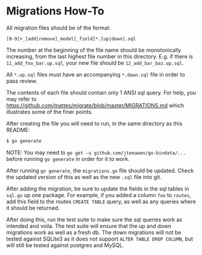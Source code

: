 # Migrations How-To

All migration files should be of the format:

`[0-9]+_[add|remove]_model[_field]*.[up|down].sql`

The number at the beginning of the file name should be monotonically
increasing, from the last highest file number in this directory. E.g. if there
is `11_add_foo_bar.up.sql`, your new file should be `12_add_bar_baz.up.sql`.

All `*.up.sql` files must have an accompanying `*.down.sql` file in order to
pass review.

The contents of each file should contain only 1 ANSI sql query. For help, you
may refer to https://github.com/mattes/migrate/blob/master/MIGRATIONS.md which
illustrates some of the finer points.

After creating the file you will need to run, in the same directory as this
README:

```sh
$ go generate
```

NOTE: You may need to `go get -u github.com/jteeuwen/go-bindata/...` before running `go
generate` in order for it to work.

After running `go generate`, the `migrations.go` file should be updated. Check
the updated version of this as well as the new `.sql` file into git.

After adding the migration, be sure to update the fields in the sql tables in
`sql.go` up one package. For example, if you added a column `foo` to `routes`,
add this field to the routes `CREATE TABLE` query, as well as any queries
where it should be returned.

After doing this, run the test suite to make sure the sql queries work as
intended and voila. The test suite will ensure that the up and down migrations
work as well as a fresh db. The down migrations will not be tested against
SQLite3 as it does not support `ALTER TABLE DROP COLUMN`, but will still be
tested against postgres and MySQL.
